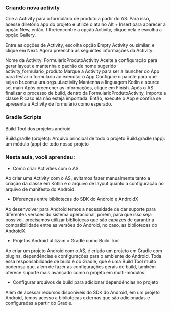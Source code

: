 ### Criando nova activity

Crie a Activity para o formulário de produto a partir do AS. Para isso, acesse diretório app do projeto e utilize o atalho Alt + Insert para aparecer a opção New, então, filtre/encontre a opção Activity, clique nela e escolha a opção Gallery.

Entre as opções de Activity, escolha opção Empty Activity ou similar, e clique em Next. Agora preencha as seguintes informações da Activity:

Nome da Activity: FormularioProdutoActivity
Aceite a configuração para gerar layout e mantenha o padrão de nome sugerido activity_formulario_produto
Marque a Activity para ser a launcher do App para testar o formulário ao executar o App
Configure o pacote para que seja o br.com.alura.orgs.ui.activity
Mantenha a linguagem Kotlin e source set main
Após preencher as informações, clique em Finish. Após o AS finalizar o processo de build, dentro da FormularioProdutoActivity, importe a classe R caso ela não esteja importada. Então, execute o App e confira se apresenta a Activity de formulário como esperado.

### Gradle Scripts

Build Tool dos projetos android

Build.gradle (projetc): Arquivo principal de todo o projeto
Build.gradle (app): um módulo (app) de todo nosso projeto

### Nesta aula, você aprendeu:

- Como criar Activities com o AS

Ao criar uma Activity com o AS, evitamos fazer manualmente tanto a criação da classe em Kotlin e o arquivo de layout quanto a configuração no arquivo de manifesto do Android.

- Diferenças entre bibliotecas do SDK do Android e AndroidX

Ao desenvolver para Android temos a necessidade de dar suporte para diferentes versões do sistema operacional, porém, para que isso seja possível, precisamos utilizar bibliotecas que são capazes de garantir a compatibilidade entre as versões do Android, no caso, as bibliotecas do AndroidX.

- Projetos Android utilizam o Gradle como Build Tool

Ao criar um projeto Android com o AS, é criado um projeto em Gradle com plugins, dependências e configurações para o ambiente do Android. Toda essa responsabilidade de build é do Gradle, que é uma Build Tool muito poderosa que, além de fazer as configurações gerais de build, também oferece suporte mais avançado como o projeto em multi-módulos.

- Configurar arquivos de build para adicionar dependências no projeto

Além de acessar recursos disponíveis do SDK do Android, em um projeto Android, temos acesso a bibliotecas externas que são adicionadas e configuradas a partir do Gradle.